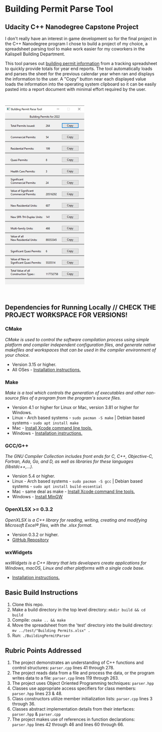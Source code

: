 
# Building Permit Parse Tool

## Udacity C++ Nanodegree Capstone Project


I don't really have an interest in game development so for the final project in the C++ Nanodegree program I chose to build a project of my choice, a spreadsheet parsing tool to make work easier for my coworkers in the Kalispell Building Department.<br>

This tool parses out [building permit information](https://maps.ci.kalispell.mt.us/portal/apps/dashboards/c1da5506e31b484289863bc4790f32e9) from a tracking spreadsheet to quickly provide totals for year end reports.  The tool automatically loads and parses the sheet for the previous calendar year when ran and displays the information to the user.  A "Copy" button near each displayed value loads the information into the operating system clipboard so it can be easily pasted into a report document with minimal effort required by the user.

<br>

![Permit Parser](screenshot/screenshot.png)

<br>

## Dependencies for Running Locally // CHECK THE PROJECT WORKSPACE FOR VERSIONS!

### CMake

*CMake is used to control the software compilation process using simple platform and compiler independent configuration files, and generate native makefiles and workspaces that can be used in the compiler environment of your choice.*
  * Version 3.15 or higher.
  * All OSes - [Installation instructions.](https://cmake.org/install/)

### Make

*Make is a tool which controls the generation of executables and other non-source files of a program from the program's source files.*
* Version 4.1 or higher for Linux or Mac, version 3.81 or higher for Windows.
* Linux - Arch based systems - `sudo pacman -S make` |  Debian based systems - `sudo apt install make`
* Mac - [Install Xcode command line tools.](https://developer.apple.com/xcode/features/)
* Windows - [Installation instructions.](http://gnuwin32.sourceforge.net/packages/make.htm)

### GCC/G++

*The GNU Compiler Collection includes front ends for C, C++, Objective-C, Fortran, Ada, Go, and D, as well as libraries for these languages (libstdc++,...).*
* Version 5.4 or higher.
* Linux - Arch based systems - `sudo pacman -S gcc` | Debian based systems - `sudo apt install build-essential`
* Mac - same deal as make - [Install Xcode command line tools.](https://developer.apple.com/xcode/features/)
* Windows - [Install MinGW](http://www.mingw.org/)

### OpenXLSX >= 0.3.2

*OpenXLSX is a C++ library for reading, writing, creating and modifying Microsoft Excel® files, with the .xlsx format.*
* Version 0.3.2 or higher.
* [GitHub Repository](https://github.com/troldal/OpenXLSX)

### wxWidgets
*wxWidgets is a C++ library that lets developers create applications for Windows, macOS, Linux and other platforms with a single code base.*
  * [Installation instructions.](https://wiki.wxwidgets.org/Install)

## Basic Build Instructions

1. Clone this repo.
2. Make a build directory in the top level directory: `mkdir build && cd build`
3. Compile: `cmake .. && make`
4. Move the spreadsheet from the 'test' directory into the build directory: `mv ../test/"Building Permits.xlsx" .`
5. Run: `./BuildingPermitParser`

## Rubric Points Addressed

1. The project demonstrates an understanding of C++ functions and control structures: `parser.cpp` lines 41 through 278.
2. The project reads data from a file and process the data, or the program writes data to a file: `parser.cpp` lines 119 through 263.
3. The project uses Object Oriented Programming techniques: `parser.hpp`
4. Classes use appropriate access specifiers for class members: `parser.hpp` lines 23 & 48.
5. Class constructors utilize member initialization lists: `parser.cpp` lines 3 through 36.
6. Classes abstract implementation details from their interfaces: `parser.hpp` & `parser.cpp`
7. The project makes use of references in function declarations: `parser.hpp` lines 42 through 46 and lines 60 through 66.

